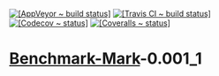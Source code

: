 <!DOCTYPE markdown>
<meta charset="utf-8" content="text/markdown" lang="en">

<!-- "README.mkd" 0.001_1 (from "PL.#no-dist/README.mkd.PL") -->

[![[AppVeyor ~ build status]](https://ci.appveyor.com/api/projects/status/1ftgirtqfac8xym6/branch/master?svg=true)](https://ci.appveyor.com/project/rivy/perl-Benchmark-Mark)
[![[Travis CI ~ build status]](https://travis-ci.org/rivy/perl.Benchmark-Mark.svg?branch=master)](https://travis-ci.org/rivy/perl.Benchmark-Mark)
[![[Codecov ~ status]](https://codecov.io/gh/rivy/perl.Benchmark-Mark/branch/master/graph/badge.svg)](https://codecov.io/gh/rivy/perl.Benchmark-Mark)
[![[Coveralls ~ status]](https://coveralls.io/repos/github/rivy/perl.Benchmark-Mark/badge.svg?branch=master)](https://coveralls.io/github/rivy/perl.Benchmark-Mark?branch=master)

# [Benchmark-Mark](https://metacpan.org/pod/Benchmark::Mark)-0.001_1
